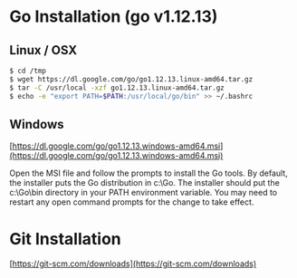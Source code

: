 # Go Installation (go v1.12.13)

## Linux / OSX
```bash
$ cd /tmp
$ wget https://dl.google.com/go/go1.12.13.linux-amd64.tar.gz
$ tar -C /usr/local -xzf go1.12.13.linux-amd64.tar.gz 
$ echo -e "export PATH=$PATH:/usr/local/go/bin" >> ~/.bashrc
```

## Windows

[https://dl.google.com/go/go1.12.13.windows-amd64.msi](https://dl.google.com/go/go1.12.13.windows-amd64.msi)

Open the MSI file and follow the prompts to install the Go tools. By default, the installer puts the Go distribution in c:\Go. 
The installer should put the c:\Go\bin directory in your PATH environment variable. You may need to restart any open command prompts for the change to take effect.

# Git Installation

[https://git-scm.com/downloads](https://git-scm.com/downloads)


